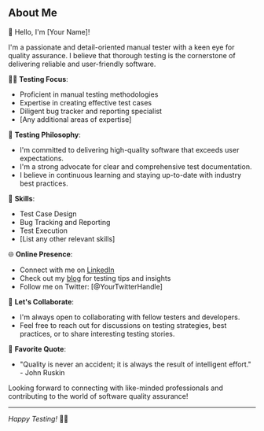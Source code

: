 ## About Me

👋 Hello, I'm [Your Name]!

I'm a passionate and detail-oriented manual tester with a keen eye for quality assurance. I believe that thorough testing is the cornerstone of delivering reliable and user-friendly software.

🕵️‍♂️ **Testing Focus**: 
- Proficient in manual testing methodologies
- Expertise in creating effective test cases
- Diligent bug tracker and reporting specialist
- [Any additional areas of expertise]

🚀 **Testing Philosophy**:
- I'm committed to delivering high-quality software that exceeds user expectations.
- I'm a strong advocate for clear and comprehensive test documentation.
- I believe in continuous learning and staying up-to-date with industry best practices.

🌟 **Skills**:
- Test Case Design
- Bug Tracking and Reporting
- Test Execution
- [List any other relevant skills]

🌐 **Online Presence**:
- Connect with me on [LinkedIn](https://www.linkedin.com/in/yourprofile)
- Check out my [blog](https://yourblog.com) for testing tips and insights
- Follow me on Twitter: [@YourTwitterHandle]

💬 **Let's Collaborate**:
- I'm always open to collaborating with fellow testers and developers.
- Feel free to reach out for discussions on testing strategies, best practices, or to share interesting testing stories.

📖 **Favorite Quote**:
- "Quality is never an accident; it is always the result of intelligent effort." - John Ruskin

Looking forward to connecting with like-minded professionals and contributing to the world of software quality assurance!

---

*Happy Testing!* 🐞✨
